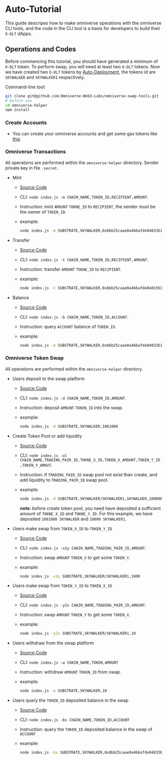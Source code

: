 # Auto-Tutorial

This guide descripes how to make omniverse operations with the omniverse CLI tools, and the code in the CLI tool is a basis for developers to build their `O-DLT` dApps.  

## Operations and Codes

Before commencing this tutorial, you should have generated a minimum of `O-DLT` token. To perform swap, you will need at least two `O-DLT` tokens. Now we have created two `O-DLT` tokens by [Auto-Deployment](./Auto-Deployment.md), the tokens id are `SKYWALKER` and `SKYWALKER1` respectively.

Command-line tool:

```sh
git clone git@github.com:Omniverse-Web3-Labs/omniverse-swap-tools.git
# before use
cd omniverse-helper
npm install
```

### Create Accounts

- You can create your omniverse accounts and get some gas tokens like [this](https://github.com/Omniverse-Web3-Labs/Omniverse-DLT-Introduction/blob/main/docs/Manually-Tutorial.md#create-account).  

### Omniverse Transactions

All operations are performed within the `omniverse-helper` directory. Sender private key in file `.secret`.

- Mint
  - [Source Code](https://github.com/Omniverse-Web3-Labs/omniverse-swap-tools/blob/main/omniverse-helper/index.js#L181)
  - CLI: `node index.js -m CHAIN_NAME,TOKEN_ID,RECIPIENT,AMOUNT`.
  - Instruction: mint `AMOUNT` `TOKNE_ID` to `RECIPIENT`, the sender must be the owner of `TOKEN_ID`.
  - example:

    ```sh
    node index.js -m SUBSTRATE,SKYWALKER,0x8bb25caae0a466afde04833610cf0c998050693974188853bdb982ed60e5e08ee71b3c9c0f900f8191512787e47908277272f71f991cb15fa364bad8018ef40b,100
    ```

- Transfer
  - [Source Code](https://github.com/Omniverse-Web3-Labs/omniverse-swap-tools/blob/main/omniverse-helper/index.js#L164)
  - CLI: `node index.js -t CHAIN_NAME,TOKEN_ID,RECIPIENT,AMOUNT`.
  - Instruction: transfer `AMOUNT` `TOKNE_ID` to `RECIPIENT`.
  - example:

    ```sh
    node index.js -t SUBSTRATE,SKYWALKER,0x8bb25caae0a466afde04833610cf0c998050693974188853bdb982ed60e5e08ee71b3c9c0f900f8191512787e47908277272f71f991cb15fa364bad8018ef40b,100
    ```

- Balance
  - [Source Code](https://github.com/Omniverse-Web3-Labs/omniverse-swap-tools/blob/milestone-2/omniverse-helper/index.js#L222)
  - CLI: `node index.js -b CHAIN_NAME,TOKEN_ID,ACCOUNT`.
  - Instruction: query `ACCOUNT` balance of `TOKEN_ID`.
  - example:

    ```sh
    node index.js -m SUBSTRATE,SKYWALKER,0x8bb25caae0a466afde04833610cf0c998050693974188853bdb982ed60e5e08ee71b3c9c0f900f8191512787e47908277272f71f991cb15fa364bad8018ef40b
    ```

### Omniverse Token Swap

All operations are performed within the `omniverse-helper` directory.

- Users deposit to the swap platform
  - [Source Code](https://github.com/Omniverse-Web3-Labs/omniverse-swap-tools/blob/main/omniverse-helper/index.js#L314)
  - CLI: `node index.js -d CHAIN_NAME,TOKEN_ID,AMOUNT`.
  - Instruction: deposit `AMOUNT` `TOKEN_ID` into the swap.
  - example:

    ```sh
    node index.js -d SUBSTRATE,SKYWALKER,1001000
    ```

- Create Token Pool or add liquidity
  - [Source Code](https://github.com/Omniverse-Web3-Labs/omniverse-swap-tools/blob/main/omniverse-helper/index.js#L404)
  - CLI: `node index.js -al CHAIN_NAME,TRADING_PAIR_ID,TOKNE_X_ID,TOKEN_X_AMOUNT,TOKEN_Y_ID,TOKEN_Y_AMOUT`.
  - Instruction: if `TRADING_PAIR_ID` swap pool not exist than create, and add liquidity to `TRADING_PAIR_ID` swap pool.
  - example:
  
    ```sh
    node index.js -d SUBSTRATE,SKYWALKER/SKYWALKER1,SKYWALKER,1000000,SKYWALKER1,10000
    ```

    **note:** before create token pool, you need have deposited a sufficient amount of `TOKNE_X_ID` and `TOKNE_Y_ID`. For this example, we have deposited `1001000 SKYWALKER` and `10000 SKYWALKER1`.

- Users make swap from `TOKEN_X_ID` to `TOKEN_Y_ID`
  - [Source Code](https://github.com/Omniverse-Web3-Labs/omniverse-swap-tools/blob/milestone-2/omniverse-helper/index.js#L375)
  - CLI: `node index.js -x2y CHAIN_NAME,TRADING_PAIR_ID,AMOUNT`.
  - Instruction: swap `AMOUNT` `TOKEN_X` to get some `TOKEN_Y`.
  - example:
  
    ```sh
    node index.js -x2y SUBSTRATE,SKYWALKER/SKYWALKER1,1000
    ```

- Users make swap from `TOKEN_Y_ID` to `TOKEN_X_ID`
  - [Source Code](https://github.com/Omniverse-Web3-Labs/omniverse-swap-tools/blob/milestone-2/omniverse-helper/index.js#L444)
  - CLI: `node index.js -y2x CHAIN_NAME,TRADING_PAIR_ID,AMOUNT`.
  - Instruction: swap `AMOUNT` `TOKEN_Y` to get some `TOKEN_X`.
  - example:
  
    ```sh
    node index.js -y2x SUBSTRATE,SKYWALKER/SKYWALKER1,10
    ```

- Users withdraw from the swap platform
  - [Source Code](https://github.com/Omniverse-Web3-Labs/omniverse-swap-tools/blob/milestone-2/omniverse-helper/index.js#L337)
  - CLI: `node index.js -w CHAIN_NAME,TOKEN,AMOUNT`
  - Instruction: withdraw `AMOUNT` `TOKEN_ID` from swap.
  - example:
  
    ```sh
    node index.js -w SUBSTRATE,SKYWALKER,10
    ```

- Users query the `TOKEN_ID` deposited balance in the swap
  - [Source Code](https://github.com/Omniverse-Web3-Labs/omniverse-swap-tools/blob/milestone-2/omniverse-helper/index.js#L243)
  - CLI: `node index.js -bs CHAIN_NAME,TOKEN_ID,ACCOUNT`
  - Instruction: query the `TOKEN_ID` deposited balance in the swap of `ACCOUNT`
  - example:

    ```sh
    node index.js -bs SUBSTRATE,SKYWALKER,0x8bb25caae0a466afde04833610cf0c998050693974188853bdb982ed60e5e08ee71b3c9c0f900f8191512787e47908277272f71f991cb15fa364bad8018ef40b
    ```
